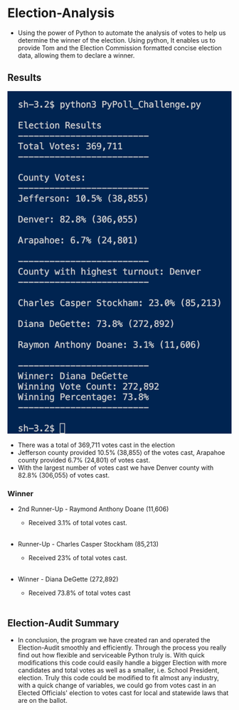 # Election-Analysis
 
 * Using the power of Python to automate the analysis of votes to help us determine the winner of the election. Using python, It enables us to provide Tom and the Election Commission formatted concise election data, allowing them to declare a winner. 

## Results
![Command Line Output](./Resources/Election_Results_CommandLine.png)

* There was a total of 369,711 votes cast in the election
* Jefferson county provided 10.5% (38,855) of the votes cast, Arapahoe county provided 6.7% (24,801) of votes cast.
* With the largest number of votes cast we have Denver county with 82.8% (306,055) of votes cast.

### Winner

* 2nd Runner-Up - Raymond Anthony Doane (11,606)
    - Received 3.1% of total votes cast.    
    <br>

* Runner-Up - Charles Casper Stockham (85,213)
    - Received 23% of total votes cast.
    <br>

* Winner - Diana DeGette (272,892)
    - Received 73.8% of total votes cast
    <br>

## Election-Audit Summary 

* In conclusion, the program we have created ran and operated the Election-Audit smoothly and efficiently. Through the process you really find out how flexible and serviceable Python truly is. With quick modifications this code could easily handle a bigger Election with more candidates and total votes as well as a smaller, i.e. School President, election. Truly this code could be modified to fit almost any industry, with a quick change of variables, we could go from votes cast in an Elected Officials' election to votes cast for local and statewide laws that are on the ballot. 